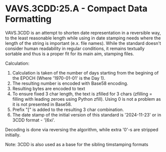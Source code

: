# VAVS.3CDD:25.A - Compact Data Formatting

VAVS.3CDD is an attempt to shorten date representation in a reversible way, to the least reasonable length while using in date stamping needs where the length of the string is important (e.x. file names).
While the standard doesn't consider human readability in regular conditions, it remains textually sortable and thus is a proper fit for its main aim, stamping files.

Calculation:
1. Calculation is taken of the number of days starting from the begining of the EPOCH (Where '1970-01-01' is the Day 1).
2. The resulting number is encoded with Base58 encoding.
3. Resulting bytes are encoded to text
4. To ensure fixed 3 char length, the text is zfilled for 3 chars (zfilling = filling with leading zeroes using Python zfill). Using 0 is not a problem as it is not presented in Base58.
5. Prefix "[" is added to the resulting 3 char combination.
6. The date stamp of the initial version of this standard is '2024-11-23' or in 3CDD format - '[6xi'.

Decoding is done via reversing the algorithm, while extra '0'-s are stripped initially.

Note: 3CDD is also used as a base for the sibling timstamping formats
